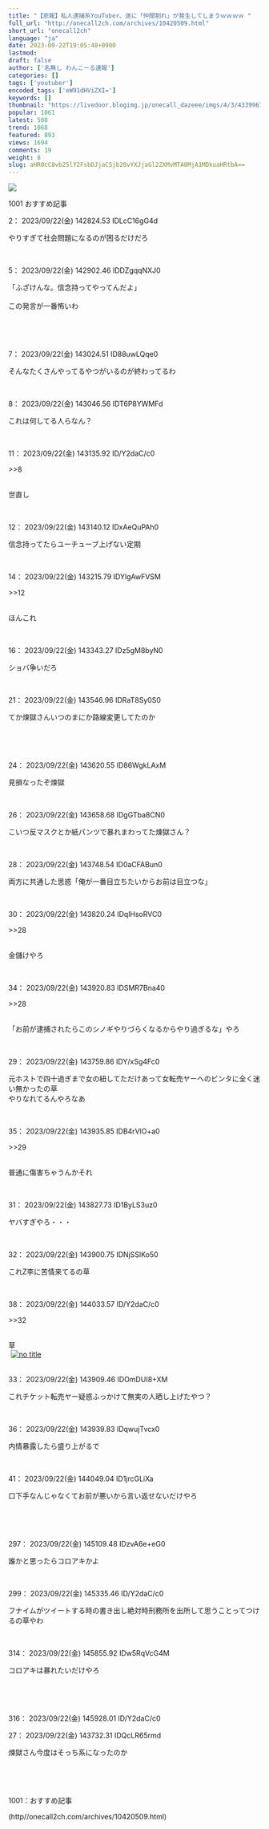 ```yaml
---
title: "【悲報】私人逮捕系YouTuber、遂に「仲間割れ」が発生してしまうｗｗｗｗ "
full_url: "http://onecall2ch.com/archives/10420509.html"
short_url: "onecall2ch"
language: "ja"
date: 2023-09-22T19:05:48+0900
lastmod: 
draft: false
author: ['名無し わんこーる速報']
categories: []
tags: ['youtuber']
encoded_tags: ['eW91dHViZXI=']
keywords: []
thumbnail: "https://livedoor.blogimg.jp/onecall_dazeee/imgs/4/3/4339967d-s.jpg"
popular: 1061
latest: 508
trend: 1068
featured: 893
views: 1694
comments: 19
weight: 8
slug: aHR0cC8vb25lY2FsbDJjaC5jb20vYXJjaGl2ZXMvMTA0MjA1MDkuaHRtbA==
---
```


![](https://livedoor.blogimg.jp/onecall_dazeee/imgs/4/3/4339967d-s.jpg)

<div> <p class='name2'> 1001 おすすめ記事</p> <p class='name2'>2： 2023/09/22(金) 142824.53 IDLcC16gG4d</p><p class='onecall'> やりすぎて社会問題になるのが困るだけだろ <br></p><br> <p class='name2'>5： 2023/09/22(金) 142902.46 IDDZgqqNXJ0</p><p class='onecall'><p> 「ふざけんな。信念持ってやってんだよ」 <br> <br> この発言が一番怖いわ <br></p><br></p><br> <p class='name2'>7： 2023/09/22(金) 143024.51 ID88uwLQqe0</p><p class='onecall'> そんなたくさんやってるやつがいるのが終わってるわ <br></p><br> <p class='name2'>8： 2023/09/22(金) 143046.56 IDT6P8YWMFd</p><p class='onecall'> これは何してる人らなん？ <br></p><br> <p class='name2'>11： 2023/09/22(金) 143135.92 ID/Y2daC/c0</p><p class='onecall'> <p class='anchor'>>>8</p> <br> 世直し <br></p><br> <p class='name2'>12： 2023/09/22(金) 143140.12 IDxAeQuPAh0</p><p class='onecall'> 信念持ってたらユーチューブ上げない定期 <br></p><br> <p class='name2'>14： 2023/09/22(金) 143215.79 IDYlgAwFVSM</p><p class='onecall'> <p class='anchor'>>>12</p> <br> ほんこれ <br></p><br> <p class='name2'>16： 2023/09/22(金) 143343.27 IDz5gM8byN0</p><p class='onecall'> ショバ争いだろ <br></p><br> <p class='name2'>21： 2023/09/22(金) 143546.96 IDRaT8Sy0S0</p><p class='onecall'><p> てか煉獄さんいつのまにか路線変更してたのか </p><br></p><br> <p class='name2'>24： 2023/09/22(金) 143620.55 ID86WgkLAxM</p><p class='onecall'> 見損なったぞ煉獄 <br></p><br> <p class='name2'>26： 2023/09/22(金) 143658.68 IDgGTba8CN0</p><p class='onecall'> こいつ反マスクとか紙パンツで暴れまわってた煉獄さん？ <br></p><br> <p class='name2'>28： 2023/09/22(金) 143748.54 ID0aCFABun0</p><p class='onecall'> 両方に共通した思惑「俺が一番目立ちたいからお前は目立つな」 <br></p><br> <p class='name2'>30： 2023/09/22(金) 143820.24 IDqlHsoRVC0</p><p class='onecall'> <p class='anchor'>>>28</p> <br> 金儲けやろ <br></p><br> <p class='name2'>34： 2023/09/22(金) 143920.83 IDSMR7Bna40</p><p class='onecall'> <p class='anchor'>>>28</p> <br> 「お前が逮捕されたらこのシノギやりづらくなるからやり過ぎるな」やろ <br></p><br> <p class='name2'>29： 2023/09/22(金) 143759.86 IDY/xSg4Fc0</p><p class='onecall'> 元ホストで四十過ぎまで女の紐してただけあって女転売ヤーへのビンタに全く迷い無かったの草 <br> やりなれてるんやろなあ <br></p><br> <p class='name2'>35： 2023/09/22(金) 143935.85 IDB4rVlO+a0</p><p class='onecall'> <p class='anchor'>>>29</p> <br> 普通に傷害ちゃうんかそれ <br></p><br> <p class='name2'>31： 2023/09/22(金) 143827.73 ID1ByLS3uz0</p><p class='onecall'> ヤバすぎやろ・・・ <br></p><br> <p class='name2'>32： 2023/09/22(金) 143900.75 IDNjSSlKo50</p><p class='onecall'> これZ李に苦情来てるの草 <br></p><br> <p class='name2'>38： 2023/09/22(金) 144033.57 ID/Y2daC/c0</p><p class='anchor'>>>32</p> <br> 草 <br> <a href='https//livedoor.blogimg.jp/onecall_dazeee/imgs/4/9/49db1ace.jpg' target='_blank'><img src='https//livedoor.blogimg.jp/onecall_dazeee/imgs/4/9/49db1ace-s.jpg' alt='no title' class='image pict' border='0' hspace='5'></a><br> <br> <p class='name2'>33： 2023/09/22(金) 143909.46 IDOmDUI8+XM</p><p class='onecall'> これチケット転売ヤー疑惑ふっかけて無実の人晒し上げたやつ？ <br></p><br> <p class='name2'>36： 2023/09/22(金) 143939.83 IDqwujTvcx0</p><p class='onecall'> 内情暴露したら盛り上がるで <br></p><br> <p class='name2'>41： 2023/09/22(金) 144049.04 ID1jrcGLiXa</p><p class='onecall'><p> 口下手なんじゃなくてお前が悪いから言い返せないだけやろ </p><br></p><br> <p class='name2'>297： 2023/09/22(金) 145109.48 IDzvA6e+eG0</p><p class='onecall'> 誰かと思ったらコロアキかよ <br></p><br> <p class='name2'>299： 2023/09/22(金) 145335.46 ID/Y2daC/c0</p><p class='onecall'> フナイムがツイートする時の書き出し絶対時刑務所を出所して思うことってつけるの草やわ <br></p><br> <p class='name2'>314： 2023/09/22(金) 145855.92 IDw5RqVcG4M</p><p class='onecall'><p> コロアキは暴れたいだけやろ </p><br></p><br> <p class='name2'>316： 2023/09/22(金) 145928.01 ID/Y2daC/c0</p><p class='name2'>27： 2023/09/22(金) 143732.31 IDQcLR65rmd</p><p class='onecall'><p> 煉獄さん今度はそっち系になったのか </p><br></p><br> <p class='name2'>1001：おすすめ記事</p> </div>

(http//onecall2ch.com/archives/10420509.html)
